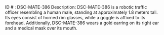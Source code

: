 ID # : DSC-MATE-386
Description: DSC-MATE-386 is a robotic traffic officer resembling a human male, standing at approximately 1.8 meters tall. Its eyes consist of horned rim glasses, while a goggle is affixed to its forehead. Additionally, DSC-MATE-386 wears a gold earring on its right ear and a medical mask over its mouth.